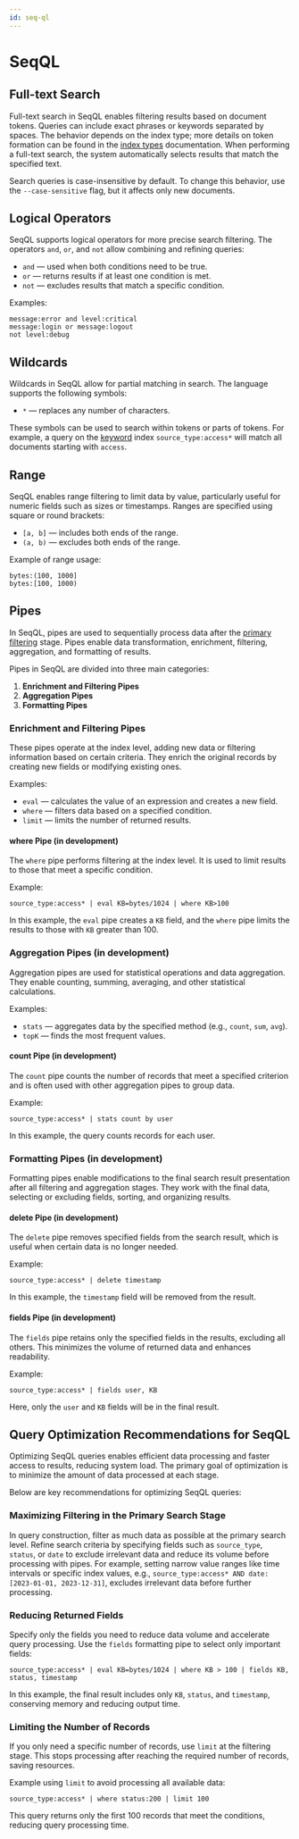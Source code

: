 ```yaml
---
id: seq-ql
---
```


# SeqQL

## Full-text Search

Full-text search in SeqQL enables filtering results based on document tokens. Queries can include exact phrases or
keywords separated by spaces. The behavior depends on the index type; more details on token formation can be found in
the [index types](index-types) documentation. When performing a full-text search, the system automatically selects
results that match the specified text.

Search queries is case-insensitive by default.
To change this behavior, use the `--case-sensitive` flag, but it affects only new documents.

## Logical Operators

SeqQL supports logical operators for more precise search filtering. The operators `and`, `or`, and `not` allow combining
and refining queries:

- `and` — used when both conditions need to be true.
- `or` — returns results if at least one condition is met.
- `not` — excludes results that match a specific condition.

Examples:

```plaintext
message:error and level:critical
message:login or message:logout
not level:debug
```

## Wildcards

Wildcards in SeqQL allow for partial matching in search. The language supports the following symbols:

- `*` — replaces any number of characters.

These symbols can be used to search within tokens or parts of tokens. For example, a query on
the [keyword](index-types#keyword) index `source_type:access*` will match all documents starting with `access`.

## Range

SeqQL enables range filtering to limit data by value, particularly useful for numeric fields such as sizes or
timestamps. Ranges are specified using square or round brackets:

- `[a, b]` — includes both ends of the range.
- `(a, b)` — excludes both ends of the range.

Example of range usage:

```plaintext
bytes:(100, 1000]
bytes:[100, 1000)
```

## Pipes

In SeqQL, pipes are used to sequentially process data after the [primary filtering](#full-text-search) stage. Pipes
enable data transformation, enrichment, filtering, aggregation, and formatting of results.

Pipes in SeqQL are divided into three main categories:

1. **Enrichment and Filtering Pipes**
2. **Aggregation Pipes**
3. **Formatting Pipes**

### Enrichment and Filtering Pipes

These pipes operate at the index level, adding new data or filtering information based on certain criteria. They enrich
the original records by creating new fields or modifying existing ones.

Examples:

- `eval` — calculates the value of an expression and creates a new field.
- `where` — filters data based on a specified condition.
- `limit` — limits the number of returned results.

#### where Pipe (in development)

The `where` pipe performs filtering at the index level. It is used to limit results to those that meet a specific
condition.

Example:

```plaintext
source_type:access* | eval KB=bytes/1024 | where KB>100
```

In this example, the `eval` pipe creates a `KB` field, and the `where` pipe limits the results to those with `KB`
greater than 100.

### Aggregation Pipes (in development)

Aggregation pipes are used for statistical operations and data aggregation. They enable counting, summing, averaging,
and other statistical calculations.

Examples:

- `stats` — aggregates data by the specified method (e.g., `count`, `sum`, `avg`).
- `topK` — finds the most frequent values.

#### count Pipe (in development)

The `count` pipe counts the number of records that meet a specified criterion and is often used with other aggregation
pipes to group data.

Example:

```plaintext
source_type:access* | stats count by user
```

In this example, the query counts records for each user.

### Formatting Pipes (in development)

Formatting pipes enable modifications to the final search result presentation after all filtering and aggregation
stages. They work with the final data, selecting or excluding fields, sorting, and organizing results.

#### delete Pipe (in development)

The `delete` pipe removes specified fields from the search result, which is useful when certain data is no longer
needed.

Example:

```plaintext
source_type:access* | delete timestamp
```

In this example, the `timestamp` field will be removed from the result.

#### fields Pipe (in development)

The `fields` pipe retains only the specified fields in the results, excluding all others. This minimizes the volume of
returned data and enhances readability.

Example:

```plaintext
source_type:access* | fields user, KB
```

Here, only the `user` and `KB` fields will be in the final result.

## Query Optimization Recommendations for SeqQL

Optimizing SeqQL queries enables efficient data processing and faster access to results, reducing system load. The
primary goal of optimization is to minimize the amount of data processed at each stage.

Below are key recommendations for optimizing SeqQL queries:

### Maximizing Filtering in the Primary Search Stage

In query construction, filter as much data as possible at the primary search level. Refine search criteria by specifying
fields such as `source_type`, `status`, or `date` to exclude irrelevant data and reduce its volume before processing
with pipes. For example, setting narrow value ranges like time intervals or specific index values,
e.g., `source_type:access* AND date:[2023-01-01, 2023-12-31]`, excludes irrelevant data before further processing.

### Reducing Returned Fields

Specify only the fields you need to reduce data volume and accelerate query processing. Use the `fields` formatting pipe
to select only important fields:

```plaintext
source_type:access* | eval KB=bytes/1024 | where KB > 100 | fields KB, status, timestamp
```

In this example, the final result includes only `KB`, `status`, and `timestamp`, conserving memory and reducing output
time.

### Limiting the Number of Records

If you only need a specific number of records, use `limit` at the filtering stage. This stops processing after reaching
the required number of records, saving resources.

Example using `limit` to avoid processing all available data:

```plaintext
source_type:access* | where status:200 | limit 100
```

This query returns only the first 100 records that meet the conditions, reducing query processing time.
